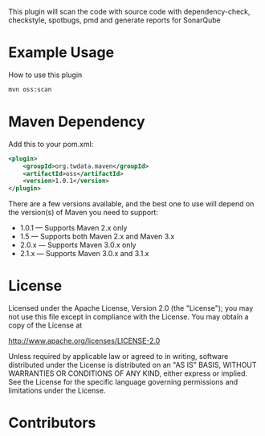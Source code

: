 
This plugin will scan the code with source code with dependency-check, checkstyle, spotbugs, pmd and generate reports for SonarQube

Example Usage
=============

How to use this plugin

``` bash
mvn oss:scan
```

Maven Dependency
================

Add this to your pom.xml:

``` xml
<plugin>
    <groupId>org.twdata.maven</groupId>
    <artifactId>oss</artifactId>
    <version>1.0.1</version>
</plugin>
```

There are a few versions available, and the best one to use will depend on the version(s) of Maven you need to support:

  - 1.0.1 &mdash; Supports Maven 2.x only
  - 1.5   &mdash; Supports both Maven 2.x and Maven 3.x
  - 2.0.x &mdash; Supports Maven 3.0.x only
  - 2.1.x &mdash; Supports Maven 3.0.x and 3.1.x

License
=======
Licensed under the Apache License, Version 2.0 (the "License"); you may not use this file except in compliance with the License. You may obtain a copy of the License at

   http://www.apache.org/licenses/LICENSE-2.0

Unless required by applicable law or agreed to in writing, software distributed under the License is distributed on an "AS IS" BASIS, WITHOUT WARRANTIES OR CONDITIONS OF ANY KIND, either express or implied. See the License for the specific language governing permissions and limitations under the License.

Contributors
============
[mojo-executor]:https://github.com/TimMoore/mojo-executor


[sonarqube-licensecheck]: https://github.com/porscheinformatik/sonarqube-licensecheck
[checkstyle]:https://github.com/checkstyle/checkstyle
[spotbugs]:https://github.com/spotbugs/spotbugs
[pmd]:https://github.com/pmd/pmd


[mojo-api]: http://maven.apache.org/developers/mojo-api-specification.html
